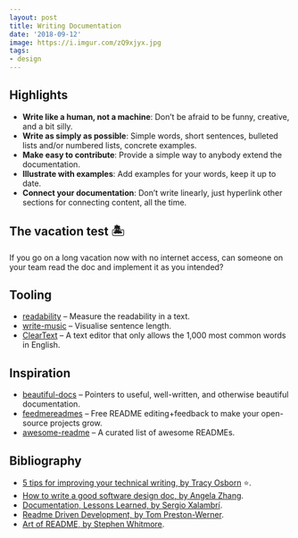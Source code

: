 ```yaml
---
layout: post
title: Writing Documentation
date: '2018-09-12'
image: https://i.imgur.com/zQ9xjyx.jpg
tags:
- design
---  
```


## Highlights

- **Write like a human, not a machine**: Don’t be afraid to be funny, creative, and a bit silly.
- **Write as simply as possible**: Simple words, short sentences, bulleted lists and/or numbered lists, concrete examples. 
- **Make easy to contribute**: Provide a simple way to anybody extend the documentation.
- **Illustrate with examples**: Add examples for your words, keep it up to date.
- **Connect your documentation**: Don’t write linearly, just hyperlink other sections for connecting content, all the time.

## The vacation test 🏝

If you go on a long vacation now with no internet access, can someone on your team read the doc and implement it as you intended?

## Tooling

- [readability](http://wooorm.com/readability/) – Measure the readability in a text.
- [write-music](http://wooorm.com/write-music) – Visualise sentence length.
- [ClearText](https://github.com/mortenjust/cleartext-mac) – A text editor that only allows the 1,000 most common words in English.

## Inspiration

- [beautiful-docs](https://github.com/PharkMillups/beautiful-docs) – Pointers to useful, well-written, and otherwise beautiful documentation.
- [feedmereadmes](https://github.com/LappleApple/feedmereadmes) – Free README editing+feedback to make your open-source projects grow.
- [awesome-readme](https://github.com/matiassingers/awesome-readme) – A curated list of awesome READMEs.

## Bibliography

- [5 tips for improving your technical writing, by Tracy Osborn](https://medium.com/@limedaring/five-tips-for-improving-your-technical-writing-and-documentation-47353723c8a7) ⭐️.
- [How to write a good software design doc, by Angela Zhang](https://medium.freecodecamp.org/how-to-write-a-good-software-design-document-66fcf019569c).
- [Documentation, Lessons Learned, by Sergio Xalambrí](https://sergiodxa.com/essays/documentation).
- [Readme Driven Development, by Tom Preston-Werner](http://tom.preston-werner.com/2010/08/23/readme-driven-development.html).
- [Art of README, by Stephen Whitmore](https://github.com/noffle/art-of-readme).
